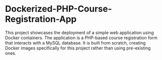 # Dockerized-PHP-Course-Registration-App
This project showcases the deployment of a simple web application using Docker containers. The application is a PHP-based course registration form that interacts with a MySQL database. It is built from scratch, creating Docker images specifically for this project rather than using pre-existing ones.
